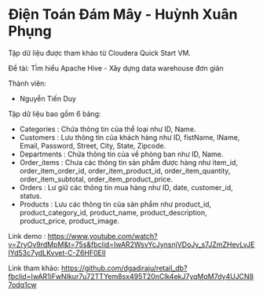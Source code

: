 # Điện Toán Đám Mây - Huỳnh Xuân Phụng 
Tập dữ liệu được tham khảo từ Cloudera Quick Start VM.

Đề tài: Tì̀m hiểu Apache Hive - Xây dựng data warehouse đơn giản

Thành viên:
  + Nguyễn Tiến Duy

Tập dữ liệu bao gồm 6 bảng: 

  - Categories  : Chứa thông tin của thể loại như ID, Name.
  - Customers   : Lưu thông tin của khách hàng như ID, fistName, lName, Email, Password, Street, City, State, Zipcode.
  - Departments : Chứa thông tin của về phòng ban như ID, Name.
  - Order_items : Chưa các thông tin sản phẩm được hàng như item_id, order_item_order_id, order_item_product_id, order_item_quantity, order_item_subtotal, order_item_product_price.
  - Orders      : Lư giữ các thông tin mua hàng như ID, date, customer_id, status.
  - Products    : Lưu các thông tin của sản phẩm như product_id, product_category_id, product_name, product_description, product_price, product_image.
  
Link demo     : https://www.youtube.com/watch?v=ZryOv9rdMpM&t=75s&fbclid=IwAR2WsvYcJynsnjVDoJy_s7JZmZHevLvJEIYd53c7ydLKvvet-C-Z6HF0EII

Link tham khảo: https://github.com/dgadiraju/retail_db?fbclid=IwAR1iFwNIkur7u72TTYem8sx495T20nClk4ekJ7yqMqM7dy4UJCN87odq1cw
